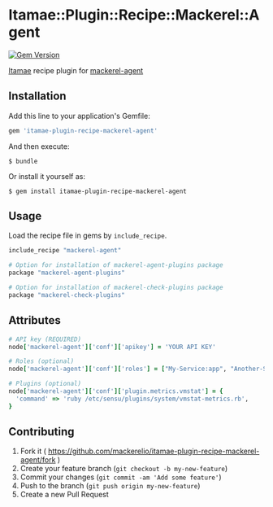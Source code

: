 # Itamae::Plugin::Recipe::Mackerel::Agent

[![Gem Version](https://badge.fury.io/rb/itamae-plugin-recipe-mackerel-agent.svg)](https://badge.fury.io/rb/itamae-plugin-recipe-mackerel-agent)

[Itamae](https://github.com/itamae-kitchen/itamae) recipe plugin for [mackerel-agent](https://github.com/mackerelio/mackerel-agent)

## Installation

Add this line to your application's Gemfile:

```ruby
gem 'itamae-plugin-recipe-mackerel-agent'
```

And then execute:

    $ bundle

Or install it yourself as:

    $ gem install itamae-plugin-recipe-mackerel-agent

## Usage

Load the recipe file in gems by `include_recipe`.

```ruby
include_recipe "mackerel-agent"

# Option for installation of mackerel-agent-plugins package
package "mackerel-agent-plugins"

# Option for installation of mackerel-check-plugins package
package "mackerel-check-plugins"
```

## Attributes

```ruby
# API key (REQUIRED)
node['mackerel-agent']['conf']['apikey'] = 'YOUR API KEY'

# Roles (optional)
node['mackerel-agent']['conf']['roles'] = ["My-Service:app", "Another-Service:db"]

# Plugins (optional)
node['mackerel-agent']['conf']['plugin.metrics.vmstat'] = {
  'command' => 'ruby /etc/sensu/plugins/system/vmstat-metrics.rb',
}
```

## Contributing

1. Fork it ( https://github.com/mackerelio/itamae-plugin-recipe-mackerel-agent/fork )
2. Create your feature branch (`git checkout -b my-new-feature`)
3. Commit your changes (`git commit -am 'Add some feature'`)
4. Push to the branch (`git push origin my-new-feature`)
5. Create a new Pull Request
